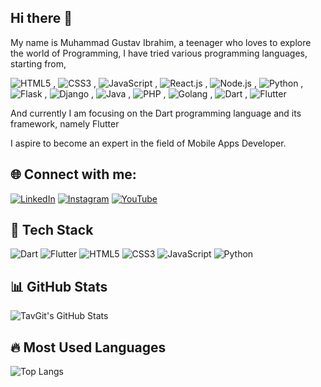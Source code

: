 ## Hi there 👋

My name is Muhammad Gustav Ibrahim, a teenager who loves to explore the world of Programming,
I have tried various programming languages, starting from,

![HTML5](https://img.shields.io/badge/HTML5-E34F26?style=for-the-badge&logo=html5&logoColor=white) , ![CSS3](https://img.shields.io/badge/CSS3-1572B6?style=for-the-badge&logo=css3&logoColor=white)  , ![JavaScript](https://img.shields.io/badge/JavaScript-F7DF1E?style=for-the-badge&logo=javascript&logoColor=black) , ![React.js](https://img.shields.io/badge/React.Js-61DAFB?style=for-the-badge&logo=react&logoColor=black) , ![Node.js](https://img.shields.io/badge/Node.Js-339933?style=for-the-badge&logo=node.js&logoColor=white) , ![Python](https://img.shields.io/badge/Python-3776AB?style=for-the-badge&logo=python&logoColor=white) , ![Flask](https://img.shields.io/badge/Flask-000000?style=for-the-badge&logo=flask&logoColor=white) , ![Django](https://img.shields.io/badge/Django-092E20?style=for-the-badge&logo=django&logoColor=white) , ![Java](https://img.shields.io/badge/Java-007396?style=for-the-badge&logo=java&logoColor=white) , ![PHP](https://img.shields.io/badge/PHP-777BB4?style=for-the-badge&logo=php&logoColor=white) , ![Golang](https://img.shields.io/badge/Go-00ADD8?style=for-the-badge&logo=go&logoColor=white) , ![Dart](https://img.shields.io/badge/Dart-0175C2?style=for-the-badge&logo=dart&logoColor=white) , ![Flutter](https://img.shields.io/badge/Flutter-02569B?style=for-the-badge&logo=flutter&logoColor=white)        


And currently I am focusing on the Dart programming language and its framework, namely Flutter

I aspire to become an expert in the field of Mobile Apps Developer.


## 🌐 Connect with me:

[![LinkedIn](https://img.shields.io/badge/LinkedIn-0077B5?style=for-the-badge&logo=linkedin&logoColor=white)](https://www.linkedin.com/in/muhammad-gustav-ibrahim-7a2a01293/)
[![Instagram](https://img.shields.io/badge/Instagram-E4405F?style=for-the-badge&logo=instagram&logoColor=white)](https://www.instagram.com/mhmmdgustavibrm_tech/)
[![YouTube](https://img.shields.io/badge/YouTube-FF0000?style=for-the-badge&logo=youtube&logoColor=white)](https://www.youtube.com/@GustavIbrahim)



## 🚀 Tech Stack
![Dart](https://img.shields.io/badge/Dart-0175C2?style=for-the-badge&logo=dart&logoColor=white)
![Flutter](https://img.shields.io/badge/Flutter-02569B?style=for-the-badge&logo=flutter&logoColor=white)
![HTML5](https://img.shields.io/badge/HTML5-E34F26?style=for-the-badge&logo=html5&logoColor=white)
![CSS3](https://img.shields.io/badge/CSS3-1572B6?style=for-the-badge&logo=css3&logoColor=white)
![JavaScript](https://img.shields.io/badge/JavaScript-F7DF1E?style=for-the-badge&logo=javascript&logoColor=black)
![Python](https://img.shields.io/badge/Python-3776AB?style=for-the-badge&logo=python&logoColor=white)

## 📊 GitHub Stats
![TavGit's GitHub Stats](https://github-readme-stats.vercel.app/api?username=TavGit&show_icons=true&theme=tokyonight)


## 🔥 Most Used Languages
![Top Langs](https://github-readme-stats.vercel.app/api/top-langs/?username=TavGit&layout=compact&hide=php,c,cpp,java,typescript&theme=tokyonight)


